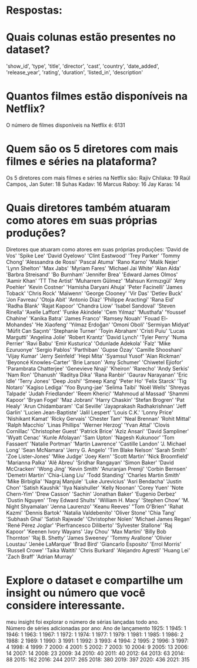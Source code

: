# Respostas:
# Quais colunas estão presentes no dataset?
'show_id', 'type', 'title', 'director', 'cast', 'country', 'date_added', 'release_year', 'rating', 'duration', 'listed_in', 'description'
# Quantos filmes estão disponíveis na Netflix?
O número de filmes disponíveis na Netflix é: 6131
# Quem são os 5 diretores com mais filmes e séries na plataforma?
Os 5 diretores com mais filmes e séries na Netflix são:
Rajiv Chilaka:             19
Raúl Campos, Jan Suter:    18
Suhas Kadav:               16
Marcus Raboy:              16
Jay Karas:                 14
# Quais diretores também atuaram como atores em suas próprias produções?
Diretores que atuaram como atores em suas próprias produções:
'David de Vos' 'Spike Lee' 'David Oyelowo' 'Clint Eastwood' 'Trey Parker'
 'Tommy Chong' 'Alessandra de Rossi' 'Pascal Atuma' 'Rano Karno'
 'Malik Nejer' 'Lynn Shelton' 'Max Jabs' 'Myriam Fares'
 'Michael Jai White' 'Alan Alda' 'Barbra Streisand' 'Bo Burnham'
 'Jennifer Brea' 'Edward James Olmos' 'Aamir Khan' 'TT The Artist'
 'Muharrem Gülmez' 'Mahsun Kırmızıgül' 'Amy Poehler' 'Kevin Costner'
 'Hamisha Daryani Ahuja' 'Peter Facinelli' 'James Toback' 'Chris Rock'
 'Maïwenn' 'George Clooney' 'Vir Das' 'Detlev Buck' 'Jon Favreau'
 'Otoja Abit' 'Antonio Díaz' 'Philippe Aractingi' 'Rana Eid' 'Radha Blank'
 'Rajat Kapoor' 'Chandra Liow' 'Isabel Sandoval' 'Steven Rinella'
 'Axelle Laffont' 'Funke Akindele' 'Cem Yılmaz' 'Musthafa'
 'Youssef Chahine' 'Kanika Batra' 'James Franco' 'Ramsey Nouah'
 'Fouad El-Mohandes' 'He Xiaofeng' 'Yılmaz Erdoğan' 'Omoni Oboli'
 'Sermiyan Midyat' 'Müfit Can Saçıntı' 'Stephanie Turner' 'Toyin Abraham'
 'Cristi Puiu' 'Lucas Margutti' 'Angelina Jolie' 'Robert Krantz'
 'David Lynch' 'Tyler Perry' 'Numa Perrier' 'Ravi Babu' 'Emir Kusturica'
 'Odunlade Adekola' 'Falz' 'Mike Ezuruonye' 'Sergio Pablos' 'Parthiban'
 'Gupse Özay' 'Camille Shooshani' 'Vijay Kumar' 'Jerry Seinfeld'
 'Hepi Mita' 'Syamsul Yusof' 'Alan Rickman' 'Beyoncé Knowles-Carter'
 'Brie Larson' 'Amy Schumer' 'Chiwetel Ejiofor' 'Parambrata Chatterjee'
 'Genevieve Nnaji' 'Kheiron' 'Rarecho' 'Andy Serkis' 'Nam Ron' 'Dhanush'
 'Raditya Dika' 'Rana Ranbir' 'Gaurav Narayanan' 'Eric Idle' 'Terry Jones'
 'Deep Joshi' 'Smeep Kang' 'Peter Ho' 'Felix Starck' 'Tig Notaro'
 'Kagiso Lediga' 'Yoo Byung-jae' 'Selima Taibi' 'Noël Wells'
 'Shreyas Talpade' 'Judah Friedlander' 'Reem Kherici' 'Mahmoud al Massad'
 'Shammi Kapoor' 'Bryan Fogel' 'Maz Jobrani' 'Harry Chaskin'
 'Stefan Brogren' 'Pat Healy' 'Arun Chidambaram' 'Cal Seville'
 'Jayaprakash Radhakrishnan' 'Jeff Garlin' 'Lucien Jean-Baptiste'
 'Jalil Lespert' 'Louis C.K.' 'Lonny Price' 'Nishikant Kamat'
 'Ricky Gervais' 'Chester Tam' 'Neal Brennan' 'Rohit Mittal'
 'Ralph Macchio' 'Linas Phillips' 'Werner Herzog' 'Yvan Attal'
 'Clovis Cornillac' 'Christopher Guest' 'Patrick Brice' 'Aziz Ansari'
 'David Sampliner' 'Wyatt Cenac' 'Kunle Afolayan' 'Sam Upton'
 'Nagesh Kukunoor' 'Tom Fassaert' 'Natalie Portman' 'Martin Lawrence'
 'Castille Landon' 'J. Michael Long' 'Sean McNamara' 'Jerry G. Angelo'
 'Tim Blake Nelson' 'Sarah Smith' 'Zoe Lister-Jones' 'Mike Judge'
 'Joey Kern' 'Scott Martin' 'Nick Broomfield' 'Marianna Palka' 'Alê Abreu'
 'Sridhar Rangayan' 'Simon Baker' 'David McCracken' 'Wong Jing'
 'Kevin Smith' 'Anuranjan Premji' 'Corbin Bernsen' 'Demetri Martin'
 'Chia-Liang Liu' 'Todd Standing' 'Charles Martin Smith' 'Mike Birbiglia'
 'Nagraj Manjule' 'Luke Jurevicius' 'Asri Bendacha' 'Justin Chon'
 'Satish Kaushik' 'Ilya Naishuller' 'Kelly Noonan' 'Corey Yuen'
 'Note Chern-Yim' 'Drew Casson' 'Sachin' 'Jonathan Baker' 'Eugenio Derbez'
 'Dustin Nguyen' 'Trey Edward Shults' 'William H. Macy' 'Stephen Chow'
 'M. Night Shyamalan' 'Jenna Laurenzo' 'Keanu Reeves' "Tom O'Brien"
 'Rahat Kazmi' 'Dennis Bartok' 'Natalia Valdebenito' 'Oliver Stone'
 'Chia Tang' 'Subhash Ghai' 'Satish Rajwade' 'Christopher Nolen'
 'Michael James Regan' 'René Pérez Joglar' 'Pierfrancesco Diliberto'
 'Sylvester Stallone' 'Raj Kapoor' 'Keenen Ivory Wayans' 'Jay Chou'
 'Max Martini' 'Billy Bob Thornton' 'Raj B. Shetty' 'James Sweeney'
 'Tommy Avallone' 'Olivier Loustau' 'Jenée LaMarque' 'Brad Bird'
 'Giancarlo Esposito' 'Errol Morris' 'Russell Crowe' 'Taika Waititi'
 'Chris Burkard' 'Alejandro Agresti' 'Huang Lei' 'Zach Braff'
 'Adrian Murray'
 # Explore o dataset e compartilhe um insight ou número que você considere interessante.
meu insight foi explorar o número de sérias lançadas todo ano.
</br>
Número de séries adicionadas por ano:
Ano de lançamento
1925:      1
1945:      1
1946:      1
1963:      1
1967:      1
1972:      1
1974:      1
1977:      1
1979:      1
1981:      1
1985:      1
1986:      2
1988:      2
1989:      1
1990:      3
1991:      1
1992:      3
1993:      4
1994:      2
1995:      2
1996:      3
1997:      4
1998:      4
1999:      7
2000:      4
2001:      5
2002:      7
2003:     10
2004:      9
2005:     13
2006:     14
2007:     14
2008:     23
2009:     34
2010:     40
2011:     40
2012:     64
2013:     63
2014:     88
2015:    162
2016:    244
2017:    265
2018:    380
2019:    397
2020:    436
2021:    315
